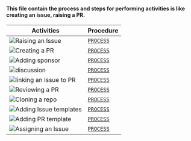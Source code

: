 #### This file contain the process and steps for performing activities is like creating an issue, raising a PR.

|Activities| Procedure |
|---|--|
|![Raising an Issue](https://user-images.githubusercontent.com/51878265/168460126-9873831f-72a8-4239-8788-9ae91e00752b.png)|[`PROCESS`](activities/rasing-issue.md)|
|![Creating a PR](https://user-images.githubusercontent.com/51878265/168460125-9bf25668-dbe8-43bd-abc9-a4a08fd16986.png)|[`PROCESS`](activities/creating-PR.md)|
|![Adding sponsor](https://user-images.githubusercontent.com/51878265/168460168-0ca34fac-f57f-4e2a-ae9a-aa612248adb2.png)| [`PROCESS`](activities/adding-sponsor.md)|
|![discussion](https://user-images.githubusercontent.com/51878265/168459202-9f5908ee-10b7-4e3a-8736-f1b789504546.png)| [`PROCESS`](activities/starting-discussion.md)|
|![linking an Issue to PR](https://user-images.githubusercontent.com/51878265/168459199-48b1535f-64b6-4620-a7eb-b568417cc9b2.png)|[`PROCESS`](activities/linking-issue-with-pr.md)|
|![Reviewing a PR](https://user-images.githubusercontent.com/51878265/168460124-eb63d0dd-482b-4a88-b413-7f5a6ab16107.png)|[`PROCESS`](activities/reviewing-pr.md)|
|![Cloning a repo](https://user-images.githubusercontent.com/51878265/168459197-34162762-6713-4dcd-afc7-507401862a5d.png)|[`PROCESS`](activities/adding-issue-template.md)|
|![Adding Issue templates](https://user-images.githubusercontent.com/51878265/168459196-0446b6c7-c5cf-4a1b-9861-bfd09cf09190.png)|[`PROCESS`](activities/adding-issue-template.md)|
|![Adding PR template](https://user-images.githubusercontent.com/51878265/168459195-33767b18-c797-47cc-ad80-94c79ea3b242.png)|[`PROCESS`](activities/adding-pr-template.md)|
|![Assigning an Issue](https://user-images.githubusercontent.com/51878265/168459193-0f7b246b-eb1b-41bb-8537-11909d1752a5.png)|[`PROCESS`](activities/assigning-issue.md)|



